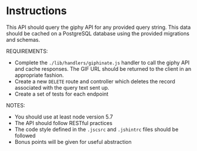 # Instructions

This API should query the giphy API for any provided query string. This data should be cached on a PostgreSQL database using the provided migrations and schemas.

REQUIREMENTS:
- Complete the `./lib/handlers/giphinate.js` handler to call the giphy API and cache responses. The GIF URL should be returned to the client in an appropriate fashion.
- Create a new `DELETE` route and controller which deletes the record associated with the query text sent up.
- Create a set of tests for each endpoint

NOTES:
- You should use at least node version 5.7
- The API should follow RESTful practices
- The code style defined in the `.jscsrc` and `.jshintrc` files should be followed
- Bonus points will be given for useful abstraction
